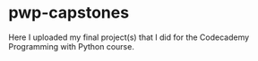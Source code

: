 # pwp-capstones

Here I uploaded my final project(s) that I did for the Codecademy Programming with Python course.
